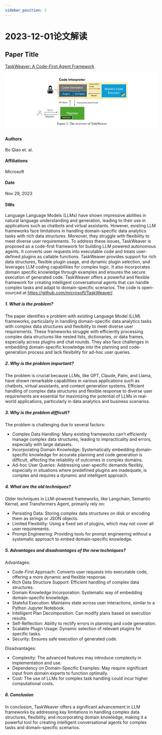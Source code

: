 ```yaml
---
sidebar_position: 3
---
```


# 2023-12-01论文解读

## Paper Title
[TaskWeaver: A Code-First Agent Framework](https://github.com/weijiang2023/algmon-kb/blob/main/kb/computer.science/FRAMEWORK.2311.17541v1.pdf)

![](./20231201/fig.1.png)

#### Authors
Bo Qiao et. al.

#### Affiliations
Microsoft

#### Date
Nov 29, 2023

#### 5Ws
Language Language Models (LLMs) have shown impressive abilities in natural language understanding and generation, leading to their use in applications such as chatbots and virtual assistants. However, existing LLM frameworks face limitations in handling domain-specific data analytics tasks with rich data structures. Moreover, they struggle with flexibility to meet diverse user requirements. To address these issues, TaskWeaver is proposed as a code-first framework for building LLM powered autonomous agents. It converts user requests into executable code and treats user-defined plugins as callable functions. TaskWeaver provides support for rich data structures, flexible plugin usage, and dynamic plugin selection, and leverages LLM coding capabilities for complex logic. It also incorporates domain specific knowledge through examples and ensures the secure execution of generated code. TaskWeaver offers a powerful and flexible framework for creating intelligent conversational agents that can handle complex tasks and adapt to domain-specific scenarios. The code is open-sourced at https://github.com/microsoft/TaskWeaver/.

##### 1. What is the problem?
The paper identifies a problem with existing Language Model (LLM) frameworks, particularly in handling domain-specific data analytics tasks with complex data structures and flexibility to meet diverse user requirements. These frameworks struggle with efficiently processing complex data structures like nested lists, dictionaries, or data frames, especially across plugins and chat rounds. They also face challenges in embedding domain-specific knowledge into the planning and code-generation process and lack flexibility for ad-hoc user queries.

##### 2. Why is the problem important?
The problem is crucial because LLMs, like GPT, Claude, Palm, and Llama, have shown remarkable capabilities in various applications such as chatbots, virtual assistants, and content generation systems. Efficient handling of complex data structures and flexible response to diverse user requirements are essential for maximizing the potential of LLMs in real-world applications, particularly in data analytics and business scenarios.

##### 3. Why is the problem difficult?
The problem is challenging due to several factors:

* Complex Data Handling: Many existing frameworks can't efficiently manage complex data structures, leading to impracticality and errors, especially with large datasets.
* Incorporating Domain Knowledge: Systematically embedding domain-specific knowledge for accurate planning and code generation is difficult, affecting the reliability of outcomes in complex domains.
* Ad-hoc User Queries: Addressing user-specific demands flexibly, especially in situations where predefined plugins are inadequate, is complex and requires a dynamic and intelligent approach.

##### 4. What are the old techniques?
Older techniques in LLM-powered frameworks, like Langchain, Semantic Kernel, and Transformers Agent, primarily rely on:

* Persisting Data: Storing complex data structures on disk or encoding them as strings or JSON objects.
* Limited Flexibility: Using a fixed set of plugins, which may not cover all user requirements.
* Prompt Engineering: Providing tools for prompt engineering without a systematic approach to embed domain-specific knowledge.

##### 5. Advantages and disadvantages of the new techniques?
Advantages:

* Code-First Approach: Converts user requests into executable code, offering a more dynamic and flexible response.
* Rich Data Structure Support: Efficient handling of complex data structures.
* Domain Knowledge Incorporation: Systematic way of embedding domain-specific knowledge.
* Stateful Execution: Maintains state across user interactions, similar to a Python Jupyter Notebook.
* Intelligent Plan Decomposition: Can modify plans based on execution results.
* Self-Reflection: Ability to rectify errors in planning and code generation.
* Scalable Plugin Usage: Dynamic selection of relevant plugins for specific tasks.
* Security: Ensures safe execution of generated code.

Disadvantages:

* Complexity: The advanced features may introduce complexity in implementation and use.
* Dependency on Domain-Specific Examples: May require significant input from domain experts to function optimally.
* Cost: The use of LLMs for complex task handling could incur higher computational costs.

##### 6. Conclusion
In conclusion, TaskWeaver offers a significant advancement in LLM frameworks by addressing key limitations in handling complex data structures, flexibility, and incorporating domain knowledge, making it a powerful tool for creating intelligent conversational agents for complex tasks and domain-specific scenarios.
